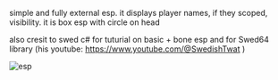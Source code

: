 simple and fully external esp.
it displays player names, if they scoped, visibility.
it is box esp with circle on head

also cresit to swed c# for tuturial on basic + bone esp and for Swed64 library (his youtube: https://www.youtube.com/@SwedishTwat )

![esp](https://github.com/user-attachments/assets/272e40e5-32fc-4466-aef0-4f9c7963ada0)
